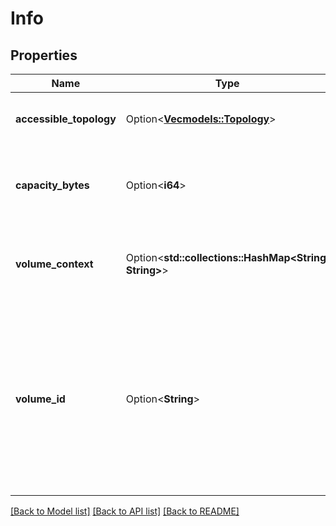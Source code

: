 # Info

## Properties

Name | Type | Description | Notes
------------ | ------------- | ------------- | -------------
**accessible_topology** | Option<[**Vec<models::Topology>**](Topology.md)> | AccessibleTopolgoy is the topology this volume is actually accessible from. | [optional]
**capacity_bytes** | Option<**i64**> | CapacityBytes is the capacity of the volume in bytes. A value of 0 indicates that the capacity is unknown. | [optional]
**volume_context** | Option<**std::collections::HashMap<String, String>**> | VolumeContext is the context originating from the CSI storage plugin when the Volume is created. | [optional]
**volume_id** | Option<**String**> | VolumeID is the ID of the Volume as seen by the CSI storage plugin. This is distinct from the Volume's Swarm ID, which is the ID used by all of the Docker Engine to refer to the Volume. If this field is blank, then the Volume has not been successfully created yet. | [optional]

[[Back to Model list]](../README.md#documentation-for-models) [[Back to API list]](../README.md#documentation-for-api-endpoints) [[Back to README]](../README.md)


